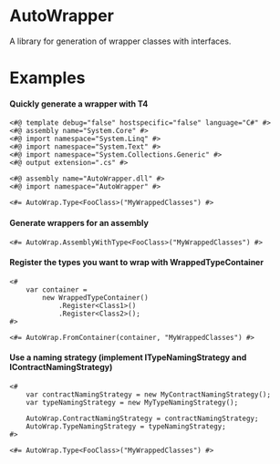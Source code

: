 # AutoWrapper

A library for generation of wrapper classes with interfaces.

# Examples

#### Quickly generate a wrapper with T4

    <#@ template debug="false" hostspecific="false" language="C#" #>
    <#@ assembly name="System.Core" #>
    <#@ import namespace="System.Linq" #>
    <#@ import namespace="System.Text" #>
    <#@ import namespace="System.Collections.Generic" #>
    <#@ output extension=".cs" #>
    
    <#@ assembly name="AutoWrapper.dll" #>
    <#@ import namespace="AutoWrapper" #>
    
    <#= AutoWrap.Type<FooClass>("MyWrappedClasses") #>

#### Generate wrappers for an assembly

    <#= AutoWrap.AssemblyWithType<FooClass>("MyWrappedClasses") #>

#### Register the types you want to wrap with WrappedTypeContainer

    <# 
		var container =
			new WrappedTypeContainer()
				.Register<Class1>()
				.Register<Class2>();
	#>

	<#= AutoWrap.FromContainer(container, "MyWrappedClasses") #>
    
#### Use a naming strategy (implement ITypeNamingStrategy and IContractNamingStrategy)

    <#
		var contractNamingStrategy = new MyContractNamingStrategy();
		var typeNamingStrategy = new MyTypeNamingStrategy();

		AutoWrap.ContractNamingStrategy = contractNamingStrategy;
		AutoWrap.TypeNamingStrategy = typeNamingStrategy;
	#>
    
    <#= AutoWrap.Type<FooClass>("MyWrappedClasses") #>
